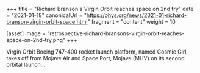 +++
title = "Richard Branson's Virgin Orbit reaches space on 2nd try"
date = "2021-01-18"
canonicalUrl = "https://phys.org/news/2021-01-richard-branson-virgin-orbit-space.html"
fragment = "content"
weight = 10

[asset]
    image = "retrospective-richard-bransons-virgin-orbit-reaches-space-on-2nd-try.png"
+++

Virgin Orbit Boeing 747-400 rocket launch platform, named Cosmic Girl, 
takes off from Mojave Air and Space Port, Mojave (MHV) on its second 
orbital launch...
